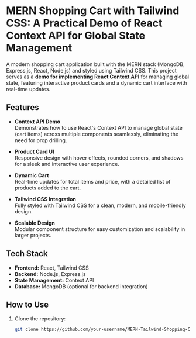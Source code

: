 # MERN Shopping Cart with Tailwind CSS: A Practical Demo of React Context API for Global State Management

A modern shopping cart application built with the MERN stack (MongoDB, Express.js, React, Node.js) and styled using Tailwind CSS. This project serves as a **demo for implementing React Context API** for managing global state, featuring interactive product cards and a dynamic cart interface with real-time updates.

## Features

- **Context API Demo**  
  Demonstrates how to use React's Context API to manage global state (cart items) across multiple components seamlessly, eliminating the need for prop drilling.

- **Product Card UI**  
  Responsive design with hover effects, rounded corners, and shadows for a sleek and interactive user experience.

- **Dynamic Cart**  
  Real-time updates for total items and price, with a detailed list of products added to the cart.

- **Tailwind CSS Integration**  
  Fully styled with Tailwind CSS for a clean, modern, and mobile-friendly design.

- **Scalable Design**  
  Modular component structure for easy customization and scalability in larger projects.

## Tech Stack

- **Frontend:** React, Tailwind CSS
- **Backend:** Node.js, Express.js
- **State Management:** Context API
- **Database:** MongoDB (optional for backend integration)

## How to Use

1. Clone the repository:
   ```bash
   git clone https://github.com/your-username/MERN-Tailwind-Shopping-Cart.git

